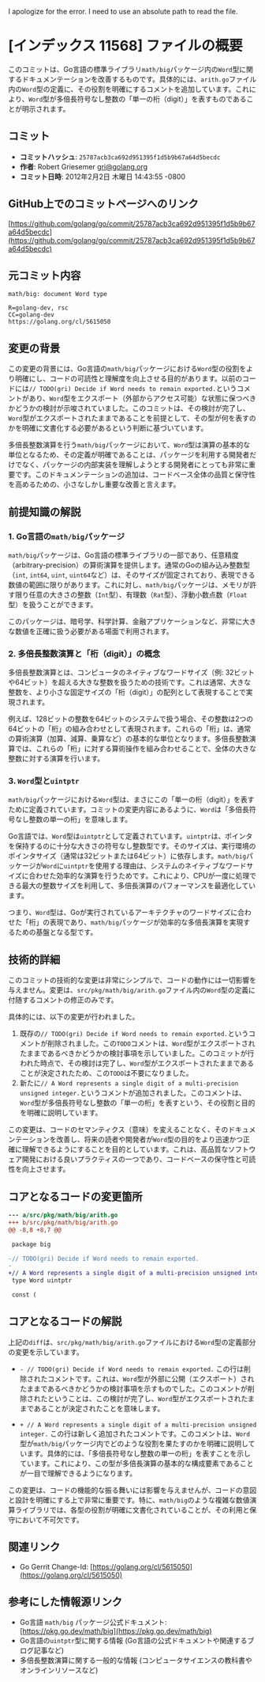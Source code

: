 I apologize for the error. I need to use an absolute path to read the file.
# [インデックス 11568] ファイルの概要

このコミットは、Go言語の標準ライブラリ`math/big`パッケージ内の`Word`型に関するドキュメンテーションを改善するものです。具体的には、`arith.go`ファイル内の`Word`型の定義に、その役割を明確にするコメントを追加しています。これにより、`Word`型が多倍長符号なし整数の「単一の桁（digit）」を表すものであることが明示されます。

## コミット

- **コミットハッシュ**: `25787acb3ca692d951395f1d5b9b67a64d5becdc`
- **作者**: Robert Griesemer <gri@golang.org>
- **コミット日時**: 2012年2月2日 木曜日 14:43:55 -0800

## GitHub上でのコミットページへのリンク

[https://github.com/golang/go/commit/25787acb3ca692d951395f1d5b9b67a64d5becdc](https://github.com/golang/go/commit/25787acb3ca692d951395f1d5b9b67a64d5becdc)

## 元コミット内容

```
math/big: document Word type

R=golang-dev, rsc
CC=golang-dev
https://golang.org/cl/5615050
```

## 変更の背景

この変更の背景には、Go言語の`math/big`パッケージにおける`Word`型の役割をより明確にし、コードの可読性と理解度を向上させる目的があります。以前のコードには`// TODO(gri) Decide if Word needs to remain exported.`というコメントがあり、`Word`型をエクスポート（外部からアクセス可能）な状態に保つべきかどうかの検討が示唆されていました。このコミットは、その検討が完了し、`Word`型がエクスポートされたままであることを前提として、その型が何を表すのかを明確に文書化する必要があるという判断に基づいています。

多倍長整数演算を行う`math/big`パッケージにおいて、`Word`型は演算の基本的な単位となるため、その定義が明確であることは、パッケージを利用する開発者だけでなく、パッケージの内部実装を理解しようとする開発者にとっても非常に重要です。このドキュメンテーションの追加は、コードベース全体の品質と保守性を高めるための、小さなしかし重要な改善と言えます。

## 前提知識の解説

### 1. Go言語の`math/big`パッケージ

`math/big`パッケージは、Go言語の標準ライブラリの一部であり、任意精度（arbitrary-precision）の算術演算を提供します。通常のGoの組み込み整数型（`int`, `int64`, `uint`, `uint64`など）は、そのサイズが固定されており、表現できる数値の範囲に限りがあります。これに対し、`math/big`パッケージは、メモリが許す限り任意の大きさの整数（`Int`型）、有理数（`Rat`型）、浮動小数点数（`Float`型）を扱うことができます。

このパッケージは、暗号学、科学計算、金融アプリケーションなど、非常に大きな数値を正確に扱う必要がある場面で利用されます。

### 2. 多倍長整数演算と「桁（digit）」の概念

多倍長整数演算とは、コンピュータのネイティブなワードサイズ（例: 32ビットや64ビット）を超える大きな整数を扱うための技術です。これは通常、大きな整数を、より小さな固定サイズの「桁（digit）」の配列として表現することで実現されます。

例えば、128ビットの整数を64ビットのシステムで扱う場合、その整数は2つの64ビットの「桁」の組み合わせとして表現されます。これらの「桁」は、通常の算術演算（加算、減算、乗算など）の基本的な単位となります。多倍長整数演算では、これらの「桁」に対する算術操作を組み合わせることで、全体の大きな整数に対する演算を行います。

### 3. `Word`型と`uintptr`

`math/big`パッケージにおける`Word`型は、まさにこの「単一の桁（digit）」を表すために定義されています。コミットの変更内容にあるように、`Word`は「多倍長符号なし整数の単一の桁」を意味します。

Go言語では、`Word`型は`uintptr`として定義されています。`uintptr`は、ポインタを保持するのに十分な大きさの符号なし整数型です。そのサイズは、実行環境のポインタサイズ（通常は32ビットまたは64ビット）に依存します。`math/big`パッケージが`Word`に`uintptr`を使用する理由は、システムのネイティブなワードサイズに合わせた効率的な演算を行うためです。これにより、CPUが一度に処理できる最大の整数サイズを利用して、多倍長演算のパフォーマンスを最適化しています。

つまり、`Word`型は、Goが実行されているアーキテクチャのワードサイズに合わせた「桁」の表現であり、`math/big`パッケージが効率的な多倍長演算を実現するための基盤となる型です。

## 技術的詳細

このコミットの技術的な変更は非常にシンプルで、コードの動作には一切影響を与えません。変更は、`src/pkg/math/big/arith.go`ファイル内の`Word`型の定義に付随するコメントの修正のみです。

具体的には、以下の変更が行われました。

1.  既存の`// TODO(gri) Decide if Word needs to remain exported.`というコメントが削除されました。この`TODO`コメントは、`Word`型がエクスポートされたままであるべきかどうかの検討事項を示していました。このコミットが行われた時点で、その検討は完了し、`Word`型がエクスポートされたままであることが決定されたため、この`TODO`は不要になりました。
2.  新たに`// A Word represents a single digit of a multi-precision unsigned integer.`というコメントが追加されました。このコメントは、`Word`型が多倍長符号なし整数の「単一の桁」を表すという、その役割と目的を明確に説明しています。

この変更は、コードのセマンティクス（意味）を変えることなく、そのドキュメンテーションを改善し、将来の読者や開発者が`Word`型の目的をより迅速かつ正確に理解できるようにすることを目的としています。これは、高品質なソフトウェア開発における良いプラクティスの一つであり、コードベースの保守性と可読性を向上させます。

## コアとなるコードの変更箇所

```diff
--- a/src/pkg/math/big/arith.go
+++ b/src/pkg/math/big/arith.go
@@ -8,8 +8,7 @@

 package big

-// TODO(gri) Decide if Word needs to remain exported.
-
+// A Word represents a single digit of a multi-precision unsigned integer.
 type Word uintptr

 const (
```

## コアとなるコードの解説

上記の`diff`は、`src/pkg/math/big/arith.go`ファイルにおける`Word`型の定義部分の変更を示しています。

-   `- // TODO(gri) Decide if Word needs to remain exported.`
    この行は削除されたコメントです。これは、`Word`型が外部に公開（エクスポート）されたままであるべきかどうかの検討事項を示すものでした。このコメントが削除されたということは、この検討が完了し、`Word`型がエクスポートされたままであることが決定されたことを意味します。

-   `+ // A Word represents a single digit of a multi-precision unsigned integer.`
    この行は新しく追加されたコメントです。このコメントは、`Word`型が`math/big`パッケージ内でどのような役割を果たすのかを明確に説明しています。具体的には、「多倍長符号なし整数の単一の桁」を表すことを示しています。これにより、この型が多倍長演算の基本的な構成要素であることが一目で理解できるようになります。

この変更は、コードの機能的な振る舞いには影響を与えませんが、コードの意図と設計を明確にする上で非常に重要です。特に、`math/big`のような複雑な数値演算ライブラリでは、各型の役割が明確に文書化されていることが、その利用と保守において不可欠です。

## 関連リンク

-   Go Gerrit Change-Id: [https://golang.org/cl/5615050](https://golang.org/cl/5615050)

## 参考にした情報源リンク

-   Go言語 `math/big` パッケージ公式ドキュメント: [https://pkg.go.dev/math/big](https://pkg.go.dev/math/big)
-   Go言語の`uintptr`型に関する情報 (Go言語の公式ドキュメントや関連するブログ記事など)
-   多倍長整数演算に関する一般的な情報 (コンピュータサイエンスの教科書やオンラインリソースなど)

